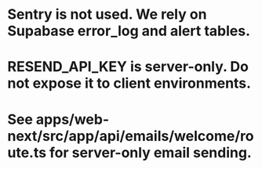 # Sentry is not used. We rely on Supabase error_log and alert tables.
# RESEND_API_KEY is server-only. Do not expose it to client environments.
# See apps/web-next/src/app/api/emails/welcome/route.ts for server-only email sending.
